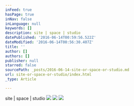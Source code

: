 ```yaml
---
inFeed: true
hasPage: true
inNav: false
inLanguage: null
keywords: []
description: site | space | studio
datePublished: '2016-06-14T00:59:56.522Z'
dateModified: '2016-06-14T00:56:30.407Z'
title: ''
author: []
authors: []
publisher: null
starred: false
sourcePath: _posts/2016-06-14-site-or-space-or-studio.md
url: site-or-space-or-studio/index.html
_type: Article

---
```

site | space | studio
![](https://the-grid-user-content.s3-us-west-2.amazonaws.com/1b571a51-d43b-4a5f-8681-bcd92bdcc999.jpg)
![](https://the-grid-user-content.s3-us-west-2.amazonaws.com/51f084a5-bbe9-4456-a1b6-ddd5d49c3a6b.jpg)
![](https://the-grid-user-content.s3-us-west-2.amazonaws.com/a234d07b-058e-4832-a6ae-e43c9f6cf112.jpg)